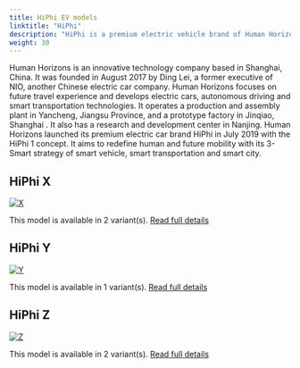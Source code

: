 ```yaml
---
title: HiPhi EV models
linktitle: "HiPhi"
description: "HiPhi is a premium electric vehicle brand of Human Horizons, a Chinese technology and mobility company."
weight: 30
---
```

Human Horizons is an innovative technology company based in Shanghai, China. It was founded in August 2017 by Ding Lei, a former executive of NIO, another Chinese electric car company. Human Horizons focuses on future travel experience and develops electric cars, autonomous driving and smart transportation technologies. It operates a production and assembly plant in Yancheng, Jiangsu Province, and a prototype factory in Jinqiao, Shanghai . It also has a research and development center in Nanjing. Human Horizons launched its premium electric car brand HiPhi in July 2019 with the HiPhi 1 concept. It aims to redefine human and future mobility with its 3-Smart strategy of smart vehicle, smart transportation and smart city.


## HiPhi X

<a href="x"><img src="https://media.evkx.net/multimedia/models/hiphi/x/x_6_seater/main_1_st.jpg" class="img-fluid" alt="X" ></a>

This model is available in 2 variant(s). 
[Read full details](x/)

## HiPhi Y

<a href="y"><img src="https://media.evkx.net/multimedia/models/hiphi/y/y_dual_motor/main_1_st.jpg" class="img-fluid" alt="Y" ></a>

This model is available in 1 variant(s). 
[Read full details](y/)

## HiPhi Z

<a href="z"><img src="https://media.evkx.net/multimedia/models/hiphi/z/z_4_seater/main_1_st.jpg" class="img-fluid" alt="Z" ></a>

This model is available in 2 variant(s). 
[Read full details](z/)
